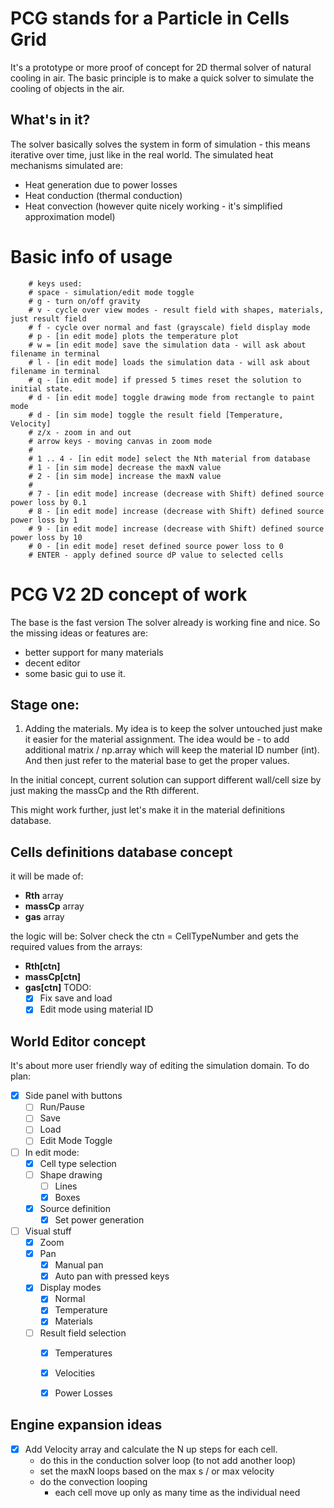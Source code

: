 
# PCG stands for a Particle in Cells Grid

It's a prototype or more proof of concept for 2D thermal solver of natural cooling in air. 
The basic principle is to make a quick solver to simulate the cooling of objects in the air. 

## What's in it?

The solver basically solves the system in form of simulation - this means iterative over time, just like in the real world. The simulated heat  mechanisms simulated are:

- Heat generation due to power losses
- Heat conduction (thermal conduction)
- Heat convection (however quite nicely working - it's simplified approximation model)

# Basic info of usage

        # keys used:
        # space - simulation/edit mode toggle
        # g - turn on/off gravity
        # v - cycle over view modes - result field with shapes, materials, just result field
        # f - cycle over normal and fast (grayscale) field display mode
        # p - [in edit mode] plots the temperature plot
        # w = [in edit mode] save the simulation data - will ask about filename in terminal
        # l - [in edit mode] loads the simulation data - will ask about filename in terminal
        # q - [in edit mode] if pressed 5 times reset the solution to initial state.
        # d - [in edit mode] toggle drawing mode from rectangle to paint mode
        # d - [in sim mode] toggle the result field [Temperature, Velocity]
        # z/x - zoom in and out
        # arrow keys - moving canvas in zoom mode
        #
        # 1 .. 4 - [in edit mode] select the Nth material from database
        # 1 - [in sim mode] decrease the maxN value
        # 2 - [in sim mode] increase the maxN value
        #
        # 7 - [in edit mode] increase (decrease with Shift) defined source power loss by 0.1
        # 8 - [in edit mode] increase (decrease with Shift) defined source power loss by 1
        # 9 - [in edit mode] increase (decrease with Shift) defined source power loss by 10
        # 0 - [in edit mode] reset defined source power loss to 0
        # ENTER - apply defined source dP value to selected cells

# PCG V2 2D concept of work 

The base is the fast version 
The solver already is working fine and nice. 
So the missing ideas or features are:

- better support for many materials 
- decent editor
- some basic gui to use it. 

## Stage one:
1. Adding the materials. 
My idea is to keep the solver untouched just make it easier for the material assignment. 
The idea would be - to add additional matrix / np.array which will keep the material ID number (int). And then just refer to the material base to get the proper values. 

In the initial concept, current solution can support different wall/cell size by just making the massCp and the Rth different. 

This might work further, just let's make it in the material definitions database. 

## Cells definitions database concept
it will be made of:
- **Rth** array
- **massCp** array 
- **gas** array

the logic will be:
Solver check the ctn = CellTypeNumber and gets the required values from the arrays:
- **Rth[ctn]** 
- **massCp[ctn]**
- **gas[ctn]**
TODO:
    - [x] Fix save and load
    - [x] Edit mode using material ID

## World Editor concept
It's about more user friendly way of editing the simulation domain. 
To do plan:
- [x] Side panel with buttons
    - [ ] Run/Pause
    - [ ] Save
    - [ ] Load
    - [ ] Edit Mode Toggle
- [ ] In edit mode:
    - [x] Cell type selection 
    - [ ] Shape drawing
        - [ ] Lines
        - [x] Boxes
    - [x] Source definition
        - [x] Set power generation

- [ ] Visual stuff 
    - [x] Zoom
    - [x] Pan
        - [x] Manual pan
        - [x] Auto pan with pressed keys
    - [x] Display modes 
        - [x] Normal 
        - [x] Temperature
        - [x] Materials
    - [ ] Result field selection
        - [x] Temperatures 
        - [x] Velocities 
        - [x] Power Losses


## Engine expansion ideas
- [x] Add Velocity array and calculate the N up steps for each cell.
    - do this in the conduction solver loop (to not add another loop)
    - set the maxN loops based on the max s / or max velocity 
    - do the convection looping 
        - each cell move up only as many time as the individual need

